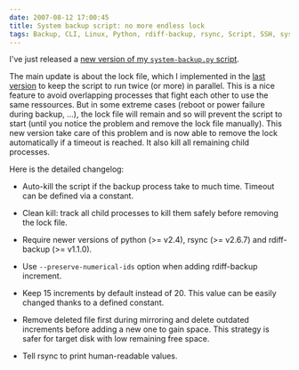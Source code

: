 ```yaml
---
date: 2007-08-12 17:00:45
title: System backup script: no more endless lock
tags: Backup, CLI, Linux, Python, rdiff-backup, rsync, Script, SSH, system
---
```


I've just released a [new version of my `system-backup.py` script](https://github.com/kdeldycke/scripts/blob/master/system-backup.py).

The main update is about the lock file, which I implemented in the [last version](http://kevin.deldycke.com/2007/04/system-backup-auto-clean-and-lock-added/) to keep the script to run twice (or more) in parallel. This is a nice feature to avoid overlapping processes that fight each other to use the same ressources. But in some extreme cases (reboot or power failure during backup, ...), the lock file will remain and so will prevent the script to start (until you notice the problem and remove the lock file manually). This new version take care of this problem and is now able to remove the lock automatically if a timeout is reached. It also kill all remaining child processes.

Here is the detailed changelog:

  * Auto-kill the script if the backup process take to much time. Timeout can be defined via a constant.

  * Clean kill: track all child processes to kill them safely before removing the lock file.

  * Require newer versions of python (>= v2.4), rsync (>= v2.6.7) and rdiff-backup (>= v1.1.0).

  * Use `--preserve-numerical-ids` option when adding rdiff-backup increment.

  * Keep 15 increments by default instead of 20. This value can be easily changed thanks to a defined constant.

  * Remove deleted file first during mirroring and delete outdated increments before adding a new one to gain space. This strategy is safer for target disk with low remaining free space.

  * Tell rsync to print human-readable values.

